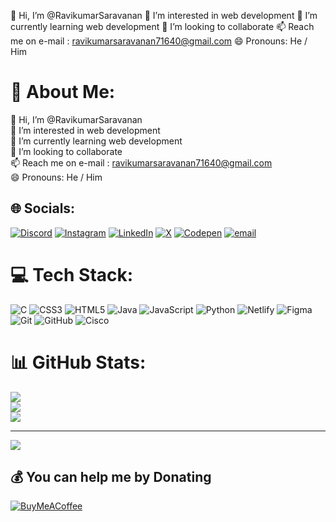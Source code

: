  👋 Hi, I’m @RavikumarSaravanan
 👀 I’m interested in web development
 🌱 I’m currently learning web development
 💞️ I’m looking to collaborate
 📫 Reach me on e-mail : ravikumarsaravanan71640@gmail.com
 😄 Pronouns: He / Him
  

# 💫 About Me:
 👋 Hi, I’m @RavikumarSaravanan<br> 👀 I’m interested in web development<br> 🌱 I’m currently learning web development<br> 💞️ I’m looking to collaborate<br> 📫 Reach me on e-mail : ravikumarsaravanan71640@gmail.com<br> 😄 Pronouns: He / Him<br>  


## 🌐 Socials:
[![Discord](https://img.shields.io/badge/Discord-%237289DA.svg?logo=discord&logoColor=white)](https://discord.gg/AgmvyuTU) [![Instagram](https://img.shields.io/badge/Instagram-%23E4405F.svg?logo=Instagram&logoColor=white)](https://instagram.com/@sravikumar) [![LinkedIn](https://img.shields.io/badge/LinkedIn-%230077B5.svg?logo=linkedin&logoColor=white)](https://linkedin.com/in/https://www.linkedin.com/in/ravikumar71640) [![X](https://img.shields.io/badge/X-black.svg?logo=X&logoColor=white)](https://x.com/@RAVIKUMAR071640) [![Codepen](https://img.shields.io/badge/Codepen-000000?logo=codepen&logoColor=white)](https://codepen.io/@RAVIKUMAR-SARAVANAN) [![email](https://img.shields.io/badge/Email-D14836?logo=gmail&logoColor=white)](mailto:ravikumarsaravanan71640@gmail.com) 

# 💻 Tech Stack:
![C](https://img.shields.io/badge/c-%2300599C.svg?style=for-the-badge&logo=c&logoColor=white) ![CSS3](https://img.shields.io/badge/css3-%231572B6.svg?style=for-the-badge&logo=css3&logoColor=white) ![HTML5](https://img.shields.io/badge/html5-%23E34F26.svg?style=for-the-badge&logo=html5&logoColor=white) ![Java](https://img.shields.io/badge/java-%23ED8B00.svg?style=for-the-badge&logo=openjdk&logoColor=white) ![JavaScript](https://img.shields.io/badge/javascript-%23323330.svg?style=for-the-badge&logo=javascript&logoColor=%23F7DF1E) ![Python](https://img.shields.io/badge/python-3670A0?style=for-the-badge&logo=python&logoColor=ffdd54) ![Netlify](https://img.shields.io/badge/netlify-%23000000.svg?style=for-the-badge&logo=netlify&logoColor=#00C7B7) ![Figma](https://img.shields.io/badge/figma-%23F24E1E.svg?style=for-the-badge&logo=figma&logoColor=white) ![Git](https://img.shields.io/badge/git-%23F05033.svg?style=for-the-badge&logo=git&logoColor=white) ![GitHub](https://img.shields.io/badge/github-%23121011.svg?style=for-the-badge&logo=github&logoColor=white) ![Cisco](https://img.shields.io/badge/cisco-%23049fd9.svg?style=for-the-badge&logo=cisco&logoColor=black)
# 📊 GitHub Stats:
![](https://github-readme-stats.vercel.app/api?username=RavikumarSaravanan&theme=merko&hide_border=false&include_all_commits=false&count_private=false)<br/>
![](https://nirzak-streak-stats.vercel.app/?user=RavikumarSaravanan&theme=merko&hide_border=false)<br/>
![](https://github-readme-stats.vercel.app/api/top-langs/?username=RavikumarSaravanan&theme=merko&hide_border=false&include_all_commits=false&count_private=false&layout=compact)

---
[![](https://visitcount.itsvg.in/api?id=RavikumarSaravanan&icon=0&color=0)](https://visitcount.itsvg.in)

  ## 💰 You can help me by Donating
  [![BuyMeACoffee](https://img.shields.io/badge/Buy%20Me%20a%20Coffee-ffdd00?style=for-the-badge&logo=buy-me-a-coffee&logoColor=black)](https://buymeacoffee.com/buymeacoffee.com/ravikumarsaravanan) 

  
<!-- Proudly created with GPRM ( https://gprm.itsvg.in ) -->
